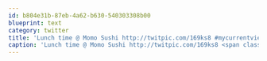 ```yaml
---
id: b804e31b-87eb-4a62-b630-540303308b00
blueprint: text
category: twitter
title: 'Lunch time @ Momo Sushi http://twitpic.com/169ks8 #mycurrentview'
caption: 'Lunch time @ Momo Sushi http://twitpic.com/169ks8 <span class="hashtag hashtag_local">#<a href="http://tweettemp.darylchymko.ca/?tag=mycurrentview">mycurrentview</a>'
---
```

